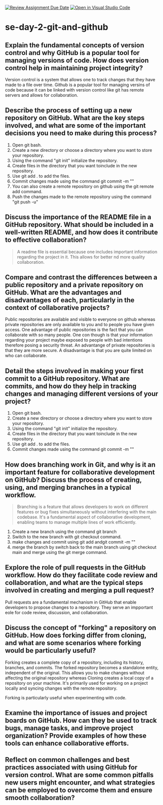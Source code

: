 [![Review Assignment Due Date](https://classroom.github.com/assets/deadline-readme-button-22041afd0340ce965d47ae6ef1cefeee28c7c493a6346c4f15d667ab976d596c.svg)](https://classroom.github.com/a/8wgCKhpZ)
[![Open in Visual Studio Code](https://classroom.github.com/assets/open-in-vscode-2e0aaae1b6195c2367325f4f02e2d04e9abb55f0b24a779b69b11b9e10269abc.svg)](https://classroom.github.com/online_ide?assignment_repo_id=15688948&assignment_repo_type=AssignmentRepo)
# se-day-2-git-and-github
## Explain the fundamental concepts of version control and why GitHub is a popular tool for managing versions of code. How does version control help in maintaining project integrity?
Version control is a system that allows one to track changes that they have made to a file over time. Github is a popular tool for managing versins of code because it can be linked with version control like git has remote servers and allows for collaboration.
## Describe the process of setting up a new repository on GitHub. What are the key steps involved, and what are some of the important decisions you need to make during this process?
1. Open git bash.
2. Create a new directory or choose a directory where you want to store your repository.
3. Using the command "git init" initialize the repository.
4. Create files in the directory that you want toinclude in the new repository.
5. Use git add . to add the files.
6. Commit changes made using the command git commit -m ""
7. You can also create a remote repository on github using the git remote add command.
8. Push the changes made to the remote repository using the command "git push -u"
   
## Discuss the importance of the README file in a GitHub repository. What should be included in a well-written README, and how does it contribute to effective collaboration?
> A readme file is essential because one includes important information regarding the project in it. This allows for better nd more quality collaboration.
## Compare and contrast the differences between a public repository and a private repository on GitHub. What are the advantages and disadvantages of each, particularly in the context of collaborative projects?
Public repositories are available and visible to everyone on github whereas private repositories are only available to you and to people you have given access. One advantage of public repositories is the fact that you can collaborate with so many people. One con though is that your information regarding your project maybe exposed to people with bad intentions therefore posing a security threat. An advantange of private repositories is that they are more secure. A disadvantage is that you are quite limited on who can collaborate. 

## Detail the steps involved in making your first commit to a GitHub repository. What are commits, and how do they help in tracking changes and managing different versions of your project?
1. Open git bash.
2. Create a new directory or choose a directory where you want to store your repository.
3. Using the command "git init" initialize the repository.
4. Create files in the directory that you want toinclude in the new repository.
5. Use git add . to add the files.
6. Commit changes made using the command git commit -m ""

## How does branching work in Git, and why is it an important feature for collaborative development on GitHub? Discuss the process of creating, using, and merging branches in a typical workflow.
> Branching is a feature that allows developers to work on different features or bug fixes simultaneously without interfering with the main codebase. It's a fundamental aspect of collaborative development, enabling teams to manage multiple lines of work efficiently.
1. Create a new branch using the command git branch
2.  Switch to the new branch with git checkout command.
3.  make changes and commit using git add <files> andgit commit -m ""
4.  merge the branch by switch back to the main branch using git checkout main and merge  using the git merge command.
   
## Explore the role of pull requests in the GitHub workflow. How do they facilitate code review and collaboration, and what are the typical steps involved in creating and merging a pull request?

Pull requests are a fundamental mechanism in GitHub that enable developers to propose changes to a repository. They serve an impportant eole for code review, discussion, and collaboration.

## Discuss the concept of "forking" a repository on GitHub. How does forking differ from cloning, and what are some scenarios where forking would be particularly useful?

Forking creates a complete copy of a repository, including its history, branches, and commits. The forked repository becomes a standalone entity, independent of the original. This allows you to make changes without affecting the original repository whereas Cloning creates a local copy of a repository on your machine. It's primarily used for working on a project locally and syncing changes with the remote repository.

Forking is particularly useful when experimenting with code.

## Examine the importance of issues and project boards on GitHub. How can they be used to track bugs, manage tasks, and improve project organization? Provide examples of how these tools can enhance collaborative efforts.

## Reflect on common challenges and best practices associated with using GitHub for version control. What are some common pitfalls new users might encounter, and what strategies can be employed to overcome them and ensure smooth collaboration?
